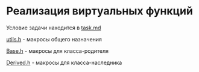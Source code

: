 # Реализация виртуальных функций

Условие задачи находится в [task.md](text/task.md)

[utils.h](utils.h) - макросы общего назначения

[Base.h](Base.h) - макросы для класса-родителя

[Derived.h](Derived.h) - макросы для класса-наследника